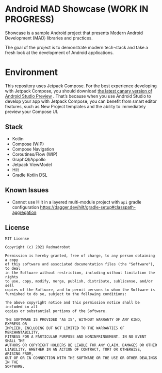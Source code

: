 # Android MAD Showcase (WORK IN PROGRESS)

Showcase is a sample Android project that presents Modern Android Development (MAD) libraries and practices.

The goal of the project is to demonstrate modern tech-stack and take a fresh look at the development of Android applications.

# Environment

This repository uses Jetpack Compose. For the best experience developing with Jetpack Compose, you should download [the latest canary version of Android Studio Preview](https://developer.android.com/studio/preview) . That’s because when you use Android Studio to develop your app with Jetpack Compose, you can benefit from smart editor features, such as New Project templates and the ability to immediately preview your Compose UI.

## Stack

* Kotlin
* Compose (WIP)
* Compose Navigation
* Coroutines/Flow (WIP)
* GraphQl/Appollo
* Jetpack ViewModel
* Hilt
* Gradle Kotlin DSL

## Known Issues

* Cannot use Hilt in a layered multi-module project with `api` gradle configuration https://dagger.dev/hilt/gradle-setup#classpath-aggregation

## License
```
MIT License

Copyright (c) 2021 Redmadrobot

Permission is hereby granted, free of charge, to any person obtaining a copy
of this software and associated documentation files (the "Software"), to deal
in the Software without restriction, including without limitation the rights
to use, copy, modify, merge, publish, distribute, sublicense, and/or sell
copies of the Software, and to permit persons to whom the Software is
furnished to do so, subject to the following conditions:

The above copyright notice and this permission notice shall be included in all
copies or substantial portions of the Software.

THE SOFTWARE IS PROVIDED "AS IS", WITHOUT WARRANTY OF ANY KIND, EXPRESS OR
IMPLIED, INCLUDING BUT NOT LIMITED TO THE WARRANTIES OF MERCHANTABILITY,
FITNESS FOR A PARTICULAR PURPOSE AND NONINFRINGEMENT. IN NO EVENT SHALL THE
AUTHORS OR COPYRIGHT HOLDERS BE LIABLE FOR ANY CLAIM, DAMAGES OR OTHER
LIABILITY, WHETHER IN AN ACTION OF CONTRACT, TORT OR OTHERWISE, ARISING FROM,
OUT OF OR IN CONNECTION WITH THE SOFTWARE OR THE USE OR OTHER DEALINGS IN THE
SOFTWARE.
```

